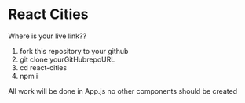 # React Cities
Where is your live link??
1. fork this repository to your github
2. git clone yourGitHubrepoURL
3. cd react-cities
4. npm i

All work will be done in App.js no other components should be created